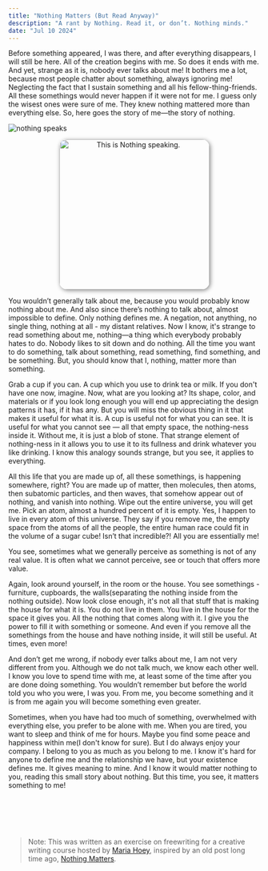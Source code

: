 ```yaml
---
title: "Nothing Matters (But Read Anyway)"
description: "A rant by Nothing. Read it, or don’t. Nothing minds."
date: "Jul 10 2024"
---
```



Before something appeared, I was there, and after everything disappears, I will still be here. All of the creation begins with me. So does it ends with me. And yet, strange as it is, nobody ever talks about me! It bothers me a lot, because most people chatter about something, always ignoring me! Neglecting the fact that I sustain something and all his fellow-thing-friends. All these somethings would never happen if it were not for me. I guess only the wisest ones were sure of me. They knew nothing mattered more than everything else. So, here goes the story of me—the story of nothing.

![nothing speaks](/static/nothing-speaks.jpg)
<p style="text-align: center;">
<img src="/static/nothing-speaks.jpg" alt="This is Nothing speaking." width="300" style="border-radius: 15px; box-shadow: 2px 2px 8px #888;">
</p>

You wouldn’t generally talk about me, because you would probably know nothing about me. And also since there’s nothing to talk about, almost impossible to define. Only nothing defines me. A negation, not anything, no single thing, nothing at all - my distant relatives. Now I know, it's strange to read something about me, nothing—a thing which everybody probably hates to do. Nobody likes to sit down and do nothing. All the time you want to do something, talk about something, read something, find something, and be something. But, you should know that I, nothing, matter more than something.

Grab a cup if you can. A cup which you use to drink tea or milk. If you don't have one now, imagine. Now, what are you looking at? Its shape, color, and materials or if you look long enough you will end up appreciating the design patterns it has, if it has any. But you will miss the obvious thing in it that makes it useful for what it is. A cup is useful not for what you can see. It is useful for what you cannot see — all that empty space, the nothing-ness inside it. Without me, it is just a blob of stone. That strange element of nothing-ness in it allows you to use it to its fullness and drink whatever you like drinking. I know this analogy sounds strange, but you see, it applies to everything.

All this life that you are made up of, all these somethings, is happening somewhere, right? You are made up of matter, then molecules, then atoms, then subatomic particles, and then waves, that somehow appear out of nothing, and vanish into nothing. Wipe out the entire universe, you will get me. Pick an atom, almost a hundred percent of it is empty. Yes, I happen to live in every atom of this universe. They say if you remove me, the empty space from the atoms of all the people, the entire human race could fit in the volume of a sugar cube! Isn’t that incredible?! All you are essentially me!

You see, sometimes what we generally perceive as something is not of any real value. It is often what we cannot perceive, see or touch that offers more value.

Again, look around yourself, in the room or the house. You see somethings - furniture, cupboards, the walls(separating the nothing inside from the nothing outside). Now look close enough, it's not all that stuff that is making the house for what it is. You do not live in them. You live in the house for the space it gives you. All the nothing that comes along with it. I give you the power to fill it with something or someone. And even if you remove all the somethings from the house and have nothing inside, it will still be useful. At times, even more!

And don’t get me wrong, if nobody ever talks about me, I am not very different from you. Although we do not talk much, we know each other well. I know you love to spend time with me, at least some of the time after you are done doing something. You wouldn’t remember but before the world told you who you were, I was you. From me, you become something and it is from me again you will become something even greater.

Sometimes, when you have had too much of something, overwhelmed with everything else, you prefer to be alone with me. When you are tired, you want to sleep and think of me for hours. Maybe you find some peace and happiness within me(I don't know for sure). But I do always enjoy your company. I belong to you as much as you belong to me. I know it's hard for anyone to define me and the relationship we have, but your existence defines me. It gives meaning to mine. And I know it would matter nothing to you, reading this small story about nothing. But this time, you see, it matters something to me!

<br>
<br>
<br>
<br>


> Note: This was written as an exercise on freewriting for a creative writing course hosted by [Maria Hoey](https://www.linkedin.com/in/maria-hoey-58540a75/?originalSubdomain=ie), inspired by an old post long time ago, [Nothing Matters](https://zphilosopher.blogspot.com/2017/09/nothing-matters.html).
